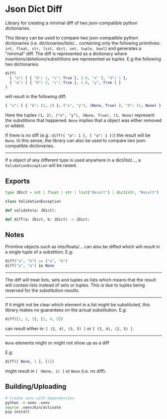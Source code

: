 # Json Dict Diff

Library for creating a minimal diff of two json-compatible python dictionaries.

This library can be used to compare two json-compatible python dictionaries (i.e. dictionaries/lists/... containing only the following primitives: `int, float, str, list, dict, set, tuple, bool`) and generates a "minimal" diff.
The diff is represented as a dictionary where insertions/deletions/substititons are represented as tuples.
E.g the following two dictionaries:

```py
diff(
  { "a": [ { "b": 1, "c": True }, 1.0, "x" ], "d": 1 },
  { "a": [ { "b": 2, "c": True }, 1.0, "y", True ] }
)
```

will result in the following diff:

```py
{ "a": [ { "b": (1, 2) }, ("x", "y"), (None, True) ], "d": (1, None) }
```

Here the tuples `(1, 2), ("x", "y"), (None, True), (1, None)` represent the substitions that happened.
`None` implies that a object was either removed or added.

If there is no diff (e.g.: `diff({ "a": 1 }, { "a": 1 })`) the result will be `None`. In this sense,
the library can also be used to compare two json-compatible dictionaries.

---

If a object of any different type is used anywhere in a dict/list/..., a `ValidationException` will be raised.

## Exports

```py
type JDict = int | float | str | list["Result"] | dict[str, "Result"] | tuple["Result"] | set["Result"] | None

class ValidationException

def validate(a: JDict):

def diff(a: JDict, b: JDict) -> JDict:
```

## Notes

Primitive objects such as ints/floats/... can also be diffed which will result in a single tuple of a substition.
E.g:

```py
diff("a", "b") == ("a", "b")
diff("a", "a") is None
```

---

The diff will treat lists, sets and tuples as lists which means that the result will contain lists instead of sets or tuples.
This is due to tuples being reserved for the substitution results.

---

If it might not be clear which element in a list might be substituted, this library makes no guarantees on the actual substitution. E.g:

```py
diff([1, 2, 3], [1, 4, 5])
```

can result either in: `[ (2, 4), (3, 5) ]` or `[ (3, 4), (2, 5) ]`.

---

`None` elements might or might not show up as a diff

E.g:

```py
diff([ None, 1 ], [1])
```

might result in `[ (None, 1) ]` or `None` (i.e. no diff).

## Building/Uploading

```sh
# Create venv with dependencies
python -m venv .venv
source .venv/bin/activate
pip install 
```
